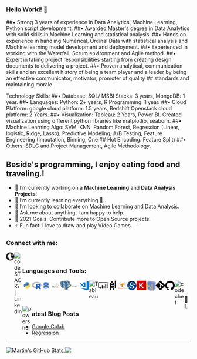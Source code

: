 ### Hello World! 👋

##•	Strong 3 years of experience in Data Analytics, Machine Learning, Python script development.
##•	Awarded Master's degree in Data Analytics with solid skills in Machine Learning and statistical analysis.
##•	Hands on experience in handling Numerical, Ordinal Data with statistical analysis and Machine learning model development and deployment.
##•	Experienced in working with the Waterfall, Scrum environment and Agile method.
##•	Expert in taking project responsibilities starting from creating design documents to delivering a project.
##•	Proven analytical, communication skills and an excellent history of being a team player and a leader by being an effective communicator, motivator, promoter of quality    ## standards and maintaining morale.
 
 Technology Skills:
##•	Database: SQL/ MSBI Stacks: 3 years, MongoDB: 1 year.
##•	Languages: Python: 2+ years, R Programming: 1 year.
##•	Cloud Platform: google cloud platform: 1.5 years, Redshift Openstack cloud platform: 2 Years.
##•	Visualization: Tableau: 2 Years, Power BI. Created visualization using different python libraries like matplotlib, seaborn.
##•	Machine Learning Algo: SVM, KNN, Random Forest, Regression (Linear, logistic, Ridge, Lasso), Predictive Modeling, A/B Testing, Feature Engineering (Imputation, Binning, One ## Hot Encoding. Feature Split)
##•	Others: SDLC and Project Management, Agile Methodology.

 
## Beside's programming, I enjoy eating food and traveling.!

- 🔭 I’m currently working on a <b>Machine Learning</b> and <b>Data Analysis Projects</b>!
- 🌱 I’m currently learning everything 🤣..
- 👯 I’m looking to collaborate on Machine Learning and Data Analysis.
- 💬 Ask me about anything, I am happy to help.
- 🥅 2021 Goals: Contribute more to Open Source projects.
- ⚡ Fun fact: I love to draw and play Video Games.




### Connect with me:

[<img align="left" alt="codeSTACKr.com" width="22px" src="https://raw.githubusercontent.com/iconic/open-iconic/master/svg/globe.svg" />][website]
[<img align="left" alt="codeSTACKr | LinkedIn" width="22px" src="https://cdn.jsdelivr.net/npm/simple-icons@v3/icons/linkedin.svg" />][linkedin]

<br />

### Languages and Tools:

<img align="left" alt="Python" width="26px" src="https://raw.githubusercontent.com/github/explore/80688e429a7d4ef2fca1e82350fe8e3517d3494d/topics/python/python.png" />
<img align="left" alt="R" width="26px" src="https://raw.githubusercontent.com/github/explore/80688e429a7d4ef2fca1e82350fe8e3517d3494d/topics/r/r.png" />
<img align="left" alt="Microsoft SQL Server" width="26px" src="https://raw.githubusercontent.com/github/explore/80688e429a7d4ef2fca1e82350fe8e3517d3494d/topics/sql/sql.png" />
<img align="left" alt="MySQL" width="26px" src="https://raw.githubusercontent.com/github/explore/80688e429a7d4ef2fca1e82350fe8e3517d3494d/topics/mysql/mysql.png" />
<img align="left" alt="PostGreSQL" width="26px" src="https://raw.githubusercontent.com/github/explore/80688e429a7d4ef2fca1e82350fe8e3517d3494d/topics/postgresql/postgresql.png" />
<img align="left" alt="MongoDB" width="26px" src="https://raw.githubusercontent.com/github/explore/80688e429a7d4ef2fca1e82350fe8e3517d3494d/topics/mongodb/mongodb.png" />
<img align="left" alt="Visual Studio Code" width="26px" src="https://raw.githubusercontent.com/github/explore/80688e429a7d4ef2fca1e82350fe8e3517d3494d/topics/visual-studio-code/visual-studio-code.png" />
<img align="left" alt="Tableau" width="26px" src="https://avatars.githubusercontent.com/u/828667?s=200&v=4"/>
<img align="left" alt="Power BI" width="26px" src="https://github.com/TD91988/TD91988/blob/master/svg/powerbi.svg" />
<img align="left" alt="Pandas" width="26px" src="https://github.com/TD91988/TD91988/blob/master/svg/pandas.svg" />
<img align="left" alt="TensorFlow" width="26px" src="https://raw.githubusercontent.com/github/explore/80688e429a7d4ef2fca1e82350fe8e3517d3494d/topics/tensorflow/tensorflow.png" />
<img align="left" alt="Scipy" width="26px" src="https://github.com/TD91988/TD91988/blob/master/svg/scipy.svg" />
<img align="left" alt="Keras" width="26px" src="https://github.com/TD91988/TD91988/blob/master/svg/keras.svg" />
<img align="left" alt="Numpy" width="26px" src="https://github.com/TD91988/TD91988/blob/master/svg/numpy-logo.svg" />
<img align="left" alt="git" width="26px" src="https://github.com/TD91988/TD91988/blob/master/svg/git.svg" />
<img align="left" alt="github" width="26px" src="https://github.com/TD91988/TD91988/blob/master/svg/github.svg" />
<img align="left" alt="codechef" width="26px" src="https://avatars.githubusercontent.com/u/11960354?s=400&u=a77c97db3237e61ac0548a9d887f35c74c7e595e&v=4" />
<img align="left" alt="powershell" width="26px" src="https://avatars.githubusercontent.com/u/11524380?s=200&v=4" />


<br />

### 📕 Latest Blog Posts
<!-- BLOG-POST-LIST:START -->
- [Google Colab](https://tushardalvi.com/colab/)
- [Regression](https://tushardalvi.com/regression/)
<!-- BLOG-POST-LIST:END -->

---

[website]: https://tushardalvi.com/
[linkedin]: https://linkedin.com/in/tusharsdalvi/


<a href="https://github.com/TD91988/TD91988">
  <img align="center" src="https://github-readme-stats.vercel.app/api?username=TD91988&show_icons=true&line_height=27&count_private=true&title_color=ffffff&text_color=c9cacc&icon_color=2bbc8a&bg_color=1d1f21" alt="Martin's GitHub Stats" />
</a>
<a href="https://github.com/TD91988/TD91988">
  <img align="center" src="https://github-readme-stats.vercel.app/api/top-langs/?username=TD91988&hide=java,html&title_color=ffffff&text_color=c9cacc&icon_color=2bbc8a&bg_color=1d1f21" />
</a>
